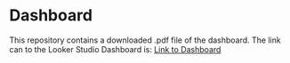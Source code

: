 # Dashboard

This repository contains a downloaded .pdf file of the dashboard. The link can to the Looker Studio Dashboard is: [Link to Dashboard](https://lookerstudio.google.com/s/rtrwUyK4sqQ)
